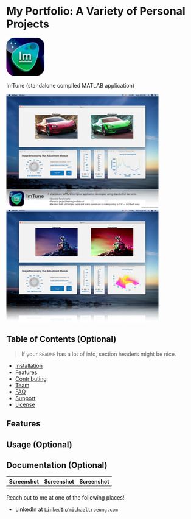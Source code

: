# My Portfolio: A Variety of Personal Projects




<img src="Images/ImTuneIcon.png" width = "100">

ImTune (standalone compiled MATLAB application)

<img src="Images/ImTune_1.png" width = "400"> <img src="Images/ImTune_2.png" width = "400">



## Table of Contents (Optional)

> If your `README` has a lot of info, section headers might be nice.

- [Installation](#installation)
- [Features](#features)
- [Contributing](#contributing)
- [Team](#team)
- [FAQ](#faq)
- [Support](#support)
- [License](#license)

## Features
## Usage (Optional)
## Documentation (Optional)


| Screenshot | Screenshot | Screenshot |
| :---: |:---:| :---:|
|  |  |  |

Reach out to me at one of the following places!

- LinkedIn at <a href="https://www.linkedin.com/in/michaeltroeung/" target="_blank">`LinkedIn/michaeltroeung.com`</a>

